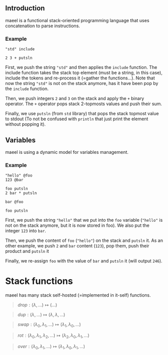 ## Introduction

maeel is a functional stack-oriented programming language that uses concatenation to parse instructions.

### Example

```
"std" include

2 3 + putsln
```

First, we push the string `"std"` and then applies the `include` function. The include function takes the stack top element (must be a string, in this case), include the tokens and re-process it (=gather the functions...). Note that now the string `"std"` is not on the stack anymore, has it have been pop by the `include` function.

Then, we push integers `2` and `3` on the stack and apply the `+` binary operator. The `+` operator pops stack 2-topmosts values and push their sum.

Finally, we use `putsln` (from `std` library) that pops the stack topmost value to stdout (To not be confused with `println` that just print the element without popping it).

## Variables

maeel is using a dynamic model for variables management.

### Example

```
"hello" @foo
123 @bar

foo putsln
2 bar * putsln

bar @foo

foo putsln
```

First, we push the string `"hello"` that we put into the `foo` variable (`"hello"` is not on the stack anymore, but it is now stored in foo). We also put the integer `123` into `bar`.

Then, we push the content of `foo` (`"hello"`) on the stack and `putsln` it.
As an other example, we push `2` and `bar` content (`123`), pop them, push their product and `putsln` it

Finally, we re-assign `foo` with the value of `bar` and `putsln` it (will output `246`).

# Stack functions

maeel has many stack self-hosted (=implemented in it-self) functions.

> $drop: (\lambda, \dots) \mapsto (\dots)$

> $dup: (\lambda, \dots) \mapsto (\lambda, \lambda, \dots)$

> $swap: (\lambda_0, \lambda_1, \dots) \mapsto (\lambda_1, \lambda_0, \dots)$

> $rot: (\lambda_0, \lambda_1, \lambda_2, \dots) \mapsto (\lambda_2, \lambda_0, \lambda_1, \dots)$

> $over: (\lambda_0, \lambda_1, \dots) \mapsto (\lambda_1, \lambda_0, \lambda_1, \dots)$